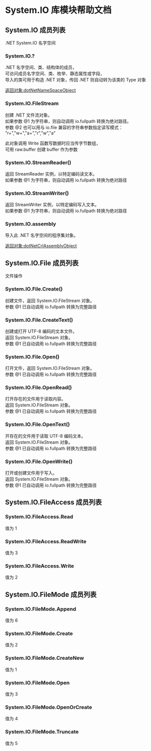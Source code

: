 # System.IO 库模块帮助文档

<a id="System.IO"></a>
## System.IO 成员列表

.NET System.IO 名字空间

<a id="System.IO.?"></a>
### System.IO.? 
 .NET 名字空间、类、结构体的成员，  
可访问成员名字空间、类、枚举、静态属性或字段，  
导入的类可用于构造 .NET 对象，传回 .NET 则自动转为该类的 Type 对象  
  
[返回对象:dotNetNameSpaceObject](https://www.aardio.com/zh-cn/doc/library-reference/dotNet/appDomain.html#dotNetNameSpaceObject)

<a id="System.IO.FileStream"></a>
### System.IO.FileStream 
 创建 .NET 文件流对象。  
如果参数 @1 为字符串，则自动调用 io.fullpath 转换为绝对路径。  
参数 @2 也可以用与 io.file 兼容的字符串参数指定读写模式：  
 "r+","w+","a+","r","w","a"  
  
此对象调用 Write 函数写数据时应当传字节数组，  
可用 raw.buffer 创建 buffer 作为参数

<a id="System.IO.StreamReader"></a>
### System.IO.StreamReader() 
 返回 StreamReader 实例，以特定编码读文本。  
如果参数 @1 为字符串，则自动调用 io.fullpath 转换为绝对路径

<a id="System.IO.StreamWriter"></a>
### System.IO.StreamWriter() 
 返回 StreamWriter 实例，以特定编码写入文本。  
如果参数 @1 为字符串，则自动调用 io.fullpath 转换为绝对路径

<a id="System.IO.assembly"></a>
### System.IO.assembly 
 导入此 .NET 名字空间的程序集对象。  
  
[返回对象:dotNetCrlAssemblyObject](#dotNetCrlAssemblyObject)

<a id="System.IO.File"></a>
## System.IO.File 成员列表

文件操作

<a id="System.IO.File.Create"></a>
### System.IO.File.Create() 
 创建文件，返回 System.IO.FileStream 对象。  
参数 @1 已自动调用 io.fullpath 转换为完整路径

<a id="System.IO.File.CreateText"></a>
### System.IO.File.CreateText() 
 创建或打开 UTF-8 编码的文本文件。  
返回 System.IO.FileStream 对象。  
参数 @1 已自动调用 io.fullpath 转换为完整路径

<a id="System.IO.File.Open"></a>
### System.IO.File.Open() 
 打开文件，返回 System.IO.FileStream 对象。  
参数 @1 已自动调用 io.fullpath 转换为完整路径

<a id="System.IO.File.OpenRead"></a>
### System.IO.File.OpenRead() 
 打开存在的文件用于读取内容。  
返回 System.IO.FileStream 对象。  
参数 @1 已自动调用 io.fullpath 转换为完整路径

<a id="System.IO.File.OpenText"></a>
### System.IO.File.OpenText() 
 开存在的文件用于读取 UTF-8 编码文本。  
返回 System.IO.FileStream 对象。  
参数 @1 已自动调用 io.fullpath 转换为完整路径

<a id="System.IO.File.OpenWrite"></a>
### System.IO.File.OpenWrite() 
 打开或创建文件用于写入。  
返回 System.IO.FileStream 对象。  
参数 @1 已自动调用 io.fullpath 转换为完整路径

<a id="System.IO.FileAccess"></a>
## System.IO.FileAccess 成员列表


<a id="System.IO.FileAccess.Read"></a>
### System.IO.FileAccess.Read 
 值为 1

<a id="System.IO.FileAccess.ReadWrite"></a>
### System.IO.FileAccess.ReadWrite 
 值为 3

<a id="System.IO.FileAccess.Write"></a>
### System.IO.FileAccess.Write 
 值为 2

<a id="System.IO.FileMode"></a>
## System.IO.FileMode 成员列表


<a id="System.IO.FileMode.Append"></a>
### System.IO.FileMode.Append 
 值为 6

<a id="System.IO.FileMode.Create"></a>
### System.IO.FileMode.Create 
 值为 2

<a id="System.IO.FileMode.CreateNew"></a>
### System.IO.FileMode.CreateNew 
 值为 1

<a id="System.IO.FileMode.Open"></a>
### System.IO.FileMode.Open 
 值为 3

<a id="System.IO.FileMode.OpenOrCreate"></a>
### System.IO.FileMode.OpenOrCreate 
 值为 4

<a id="System.IO.FileMode.Truncate"></a>
### System.IO.FileMode.Truncate 
 值为 5
